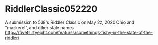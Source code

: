 # RiddlerClassic052220
A submission to 538's Riddler Classic on May 22, 2020
Ohio and "mackerel", and other state names
https://fivethirtyeight.com/features/somethings-fishy-in-the-state-of-the-riddler/
